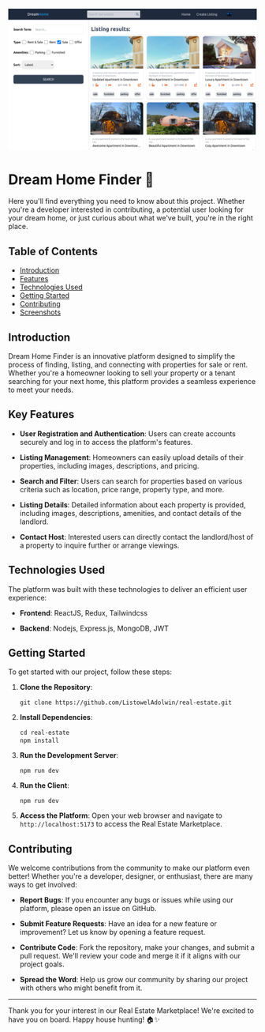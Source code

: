 [![Screenshot from app](https://github.com/ListowelAdolwin/real-estate/blob/main/client/src/assets/screenshots/filter.png)](https://dream-home-finder.onrender.com/)
# Dream Home Finder 🏡

Here you'll find everything you need to know about this project. Whether you're a developer interested in contributing, a potential user looking for your dream home, or just curious about what we've built, you're in the right place.

## Table of Contents

- [Introduction](#introduction)
- [Features](#features)
- [Technologies Used](#technologies-used)
- [Getting Started](#getting-started)
- [Contributing](#contributing)
- [Screenshots](#screenshots)

## Introduction

Dream Home Finder is an innovative platform designed to simplify the process of finding, listing, and connecting with properties for sale or rent. Whether you're a homeowner looking to sell your property or a tenant searching for your next home, this platform provides a seamless experience to meet your needs.

## Key Features

- **User Registration and Authentication**: Users can create accounts securely and log in to access the platform's features.

- **Listing Management**: Homeowners can easily upload details of their properties, including images, descriptions, and pricing.

- **Search and Filter**: Users can search for properties based on various criteria such as location, price range, property type, and more.

- **Listing Details**: Detailed information about each property is provided, including images, descriptions, amenities, and contact details of the landlord.

- **Contact Host**: Interested users can directly contact the landlord/host of a property to inquire further or arrange viewings.

## Technologies Used

The platform was built with these technologies to deliver an efficient user experience:

- **Frontend**: ReactJS, Redux, Tailwindcss

- **Backend**: Nodejs, Express.js, MongoDB, JWT

## Getting Started

To get started with our project, follow these steps:

1. **Clone the Repository**: 
   ```
   git clone https://github.com/ListowelAdolwin/real-estate.git
   ```

2. **Install Dependencies**: 
   ```
   cd real-estate
   npm install
   ```

3. **Run the Development Server**: 
   ```
   npm run dev
   ```
   
4. **Run the Client**: 
   ```
   npm run dev
   ```
5. **Access the Platform**: 
   Open your web browser and navigate to `http://localhost:5173` to access the Real Estate Marketplace.

## Contributing

We welcome contributions from the community to make our platform even better! Whether you're a developer, designer, or enthusiast, there are many ways to get involved:

- **Report Bugs**: If you encounter any bugs or issues while using our platform, please open an issue on GitHub.

- **Submit Feature Requests**: Have an idea for a new feature or improvement? Let us know by opening a feature request.

- **Contribute Code**: Fork the repository, make your changes, and submit a pull request. We'll review your code and merge it if it aligns with our project goals.

- **Spread the Word**: Help us grow our community by sharing our project with others who might benefit from it.

---

Thank you for your interest in our Real Estate Marketplace! We're excited to have you on board. Happy house hunting! 🏠✨
